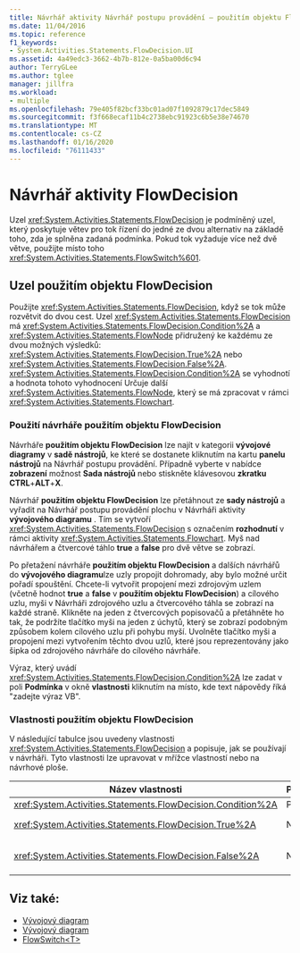 ```yaml
---
title: Návrhář aktivity Návrhář postupu provádění – použitím objektu FlowDecision
ms.date: 11/04/2016
ms.topic: reference
f1_keywords:
- System.Activities.Statements.FlowDecision.UI
ms.assetid: 4a49edc3-3662-4b7b-812e-0a5ba00d6c94
author: TerryGLee
ms.author: tglee
manager: jillfra
ms.workload:
- multiple
ms.openlocfilehash: 79e405f82bcf33bc01ad07f1092879c17dec5849
ms.sourcegitcommit: f3f668ecaf11b4c2738ebc91923c6b5e38e74670
ms.translationtype: MT
ms.contentlocale: cs-CZ
ms.lasthandoff: 01/16/2020
ms.locfileid: "76111433"
---
```

# <a name="flowdecision-activity-designer"></a>Návrhář aktivity FlowDecision

Uzel <xref:System.Activities.Statements.FlowDecision> je podmíněný uzel, který poskytuje větev pro tok řízení do jedné ze dvou alternativ na základě toho, zda je splněna zadaná podmínka. Pokud tok vyžaduje více než dvě větve, použijte místo toho <xref:System.Activities.Statements.FlowSwitch%601>.

## <a name="the-flowdecision-node"></a>Uzel použitím objektu FlowDecision

Použijte <xref:System.Activities.Statements.FlowDecision>, když se tok může rozvětvit do dvou cest. Uzel <xref:System.Activities.Statements.FlowDecision> má <xref:System.Activities.Statements.FlowDecision.Condition%2A> a <xref:System.Activities.Statements.FlowNode> přidružený ke každému ze dvou možných výsledků: <xref:System.Activities.Statements.FlowDecision.True%2A> nebo <xref:System.Activities.Statements.FlowDecision.False%2A>. <xref:System.Activities.Statements.FlowDecision.Condition%2A> se vyhodnotí a hodnota tohoto vyhodnocení Určuje další <xref:System.Activities.Statements.FlowNode>, který se má zpracovat v rámci <xref:System.Activities.Statements.Flowchart>.

### <a name="using-the-flowdecision-designer"></a>Použití návrháře použitím objektu FlowDecision

Návrháře **použitím objektu FlowDecision** lze najít v kategorii **vývojové diagramy** v **sadě nástrojů**, ke které se dostanete kliknutím na kartu **panelu nástrojů** na Návrhář postupu provádění. Případně vyberte v nabídce **zobrazení** možnost **Sada nástrojů** nebo stiskněte klávesovou **zkratku CTRL**+**ALT**+**X**.

Návrhář **použitím objektu FlowDecision** lze přetáhnout ze **sady nástrojů** a vyřadit na Návrhář postupu provádění plochu v Návrháři aktivity **vývojového diagramu** . Tím se vytvoří <xref:System.Activities.Statements.FlowDecision> s označením **rozhodnutí** v rámci aktivity <xref:System.Activities.Statements.Flowchart>. Myš nad návrhářem a čtvercové táhlo **true** a **false** pro dvě větve se zobrazí.

Po přetažení návrháře **použitím objektu FlowDecision** a dalších návrhářů do **vývojového diagramu**lze uzly propojit dohromady, aby bylo možné určit pořadí spouštění. Chcete-li vytvořit propojení mezi zdrojovým uzlem (včetně hodnot **true** a **false** v **použitím objektu FlowDecision**) a cílového uzlu, myši v Návrháři zdrojového uzlu a čtvercového táhla se zobrazí na každé straně. Klikněte na jeden z čtvercových popisovačů a přetáhněte ho tak, že podržíte tlačítko myši na jeden z úchytů, který se zobrazí podobným způsobem kolem cílového uzlu při pohybu myší. Uvolněte tlačítko myši a propojení mezi vytvořením těchto dvou uzlů, které jsou reprezentovány jako šipka od zdrojového návrháře do cílového návrháře.

Výraz, který uvádí <xref:System.Activities.Statements.FlowDecision.Condition%2A> lze zadat v poli **Podmínka** v okně **vlastnosti** kliknutím na místo, kde text nápovědy říká "zadejte výraz VB".

### <a name="the-flowdecision-properties"></a>Vlastnosti použitím objektu FlowDecision

V následující tabulce jsou uvedeny vlastnosti <xref:System.Activities.Statements.FlowDecision> a popisuje, jak se používají v návrháři. Tyto vlastnosti lze upravovat v mřížce vlastností nebo na návrhové ploše.

|Název vlastnosti|Požadováno|Použití|
|-|--------------|-|
|<xref:System.Activities.Statements.FlowDecision.Condition%2A>|Pravda|Podmínka, která určuje, která cesta má řízení toku trvat.|
|<xref:System.Activities.Statements.FlowDecision.True%2A>|Nepravda|Cesta provedená řízením toku, pokud je splněna <xref:System.Activities.Statements.FlowDecision.Condition%2A>.|
|<xref:System.Activities.Statements.FlowDecision.False%2A>|Nepravda|Cesta provedená ovládacím prvkem flow, pokud <xref:System.Activities.Statements.FlowDecision.Condition%2A> není splněna.|

## <a name="see-also"></a>Viz také:

- [Vývojový diagram](../workflow-designer/flowchart-activity-designers.md)
- [Vývojový diagram](../workflow-designer/flowchart-activity-designer.md)
- [FlowSwitch\<T>](../workflow-designer/flowswitch-t-activity-designer.md)
